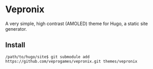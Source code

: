 # Vepronix

A very simple, high contrast (AMOLED) theme for Hugo, a static site generator.

## Install

`/path/to/hugo/site$ git submodule add https://github.com/veprogames/vepronix.git themes/vepronix`